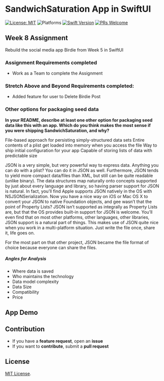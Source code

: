 # SandwichSaturation App in SwiftUI


[![License: MIT](https://img.shields.io/badge/License-MIT-yellow.svg)](https://opensource.org/licenses/MIT)
![Platforms](https://img.shields.io/badge/platform-iOS-lightgrey.svg)
[![Swift Version](https://img.shields.io/badge/Swift-5.2-F16D39.svg?style=flat)](https://developer.apple.com/swift)
[![PRs Welcome](https://img.shields.io/badge/PRs-welcome-brightgreen.svg?style=flat-square)](http://makeapullrequest.com)


## Week 8 Assignment

Rebuild the social media app Birdie from Week 5 in SwiftUI

### Assignment Requirements completed
* Work as a Team to complete the Assignment


### Stretch Above and Beyond Requirements completed:
* Added feature for user to Delete Birdie Post




### Other options for packaging seed data
**In your README, describe at least one other option for packaging seed data like this with an app. Which do you think makes the most sense if you were shipping SandwichSaturation, and why?**

File-based approach for persisting simply-structured data sets
Entire contents of a plist get loaded into memory when you access the file
Way to ship initial configuration for your app
Capable of storing lists of data with predictable size

JSON is a very simple, but very powerful way to express data. Anything you can do with a plist? You can do it in JSON as well. Furthermore, JSON tends to yield more compact data/files than XML, but still can be quite readable (unlike binary). The data structures map naturally onto concepts supported by just about every language and library, so having parser support for JSON is natural. In fact, you’ll find Apple supports JSON natively in the OS with NSJSONSerialization. Now you have a nice way on iOS or Mac OS X to convert your JSON to native Foundation objects, and gee wasn’t that the point of Property Lists? JSON isn’t supported as integrally as Property Lists are, but that the OS provides built-in support for JSON is welcome. You’ll even find that on most other platforms, other languages, other libraries, JSON support is a natural part of things. This makes use of JSON quite nice when you work in a multi-platform situation. Just write the file once, share it, life goes on.

For the most part on that other project, JSON became the file format of choice because everyone can share the files.



##### Angles for Analysis

* Where data is saved
* Who maintains the technology
* Data model complexity
* Data Size
* Compatibility
* Price

## App Demo




## Contribution
- If you have a **feature request**, open an **issue**
- If you want to **contribute**, submit a **pull request**


## License
[MIT License](https://github.com/byaruhaf/RWiOSBootcamp/blob/master/LICENSE).